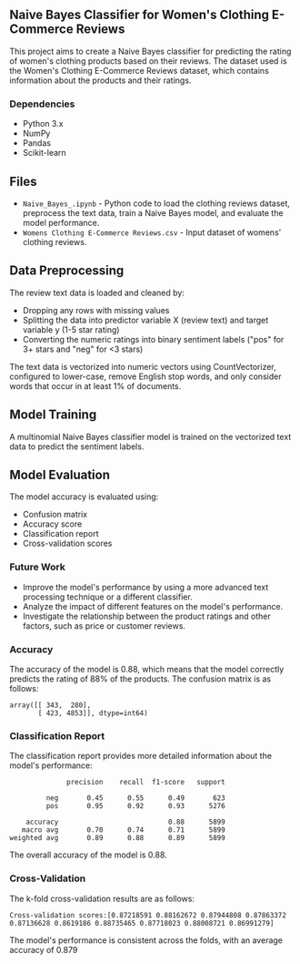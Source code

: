## Naive Bayes Classifier for Women's Clothing E-Commerce Reviews

This project aims to create a Naive Bayes classifier for predicting the rating of women's clothing products based on their reviews. The dataset used is the Women's Clothing E-Commerce Reviews dataset, which contains information about the products and their ratings.

### Dependencies

- Python 3.x
- NumPy
- Pandas
- Scikit-learn

## Files
* `Naive_Bayes_.ipynb` - Python code to load the clothing reviews dataset, preprocess the text data, train a Naive Bayes model, and evaluate the model performance.
* `Womens Clothing E-Commerce Reviews.csv` - Input dataset of womens' clothing reviews.

## Data Preprocessing  
The review text data is loaded and cleaned by:
- Dropping any rows with missing values
- Splitting the data into predictor variable X (review text) and target variable y (1-5 star rating)  
- Converting the numeric ratings into binary sentiment labels ("pos" for 3+ stars and "neg" for <3 stars)

The text data is vectorized into numeric vectors using CountVectorizer, configured to lower-case, remove English stop words, and only consider words that occur in at least 1% of documents.

## Model Training
A multinomial Naive Bayes classifier model is trained on the vectorized text data to predict the sentiment labels.

## Model Evaluation
The model accuracy is evaluated using:

- Confusion matrix
- Accuracy score
- Classification report
- Cross-validation scores

### Future Work

- Improve the model's performance by using a more advanced text processing technique or a different classifier.
- Analyze the impact of different features on the model's performance.
- Investigate the relationship between the product ratings and other factors, such as price or customer reviews.

### Accuracy

The accuracy of the model is 0.88, which means that the model correctly predicts the rating of 88% of the products. The confusion matrix is as follows:

```
array([[ 343,  280],
       [ 423, 4853]], dtype=int64)
```

### Classification Report

The classification report provides more detailed information about the model's performance:

```
              precision    recall  f1-score   support

         neg       0.45      0.55      0.49       623
         pos       0.95      0.92      0.93      5276

    accuracy                           0.88      5899
   macro avg       0.70      0.74      0.71      5899
weighted avg       0.89      0.88      0.89      5899
```

The overall accuracy of the model is 0.88.

### Cross-Validation

The k-fold cross-validation results are as follows:

```
Cross-validation scores:[0.87218591 0.88162672 0.87944808 0.87863372 0.87136628 0.8619186 0.88735465 0.87718023 0.88008721 0.86991279]
```

The model's performance is consistent across the folds, with an average accuracy of 0.879
